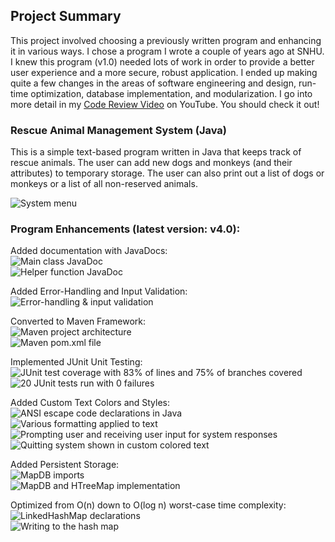 ## Project Summary
This project involved choosing a previously written program and enhancing it in various ways. I chose a program I wrote a couple of years ago at SNHU. I knew this program (v1.0) needed lots of work in order to provide a better user experience and a more secure, robust application. I ended up making quite a few changes in the areas of software engineering and design, run-time optimization, database implementation, and modularization. I go into more detail in my [Code Review Video](https://www.youtube.com/watch?v=heo30ZFu5Eg&ab_channel=alienhead) on YouTube. You should check it out!

### Rescue Animal Management System (Java)
This is a simple text-based program written in Java that keeps track of rescue animals. 
The user can add new dogs and monkeys (and their attributes) to temporary storage. 
The user can also print out a list of dogs or monkeys or a list of all non-reserved animals.<br>

![System menu](images/new11.png)<br>

### Program Enhancements (latest version: v4.0):
Added documentation with JavaDocs:<br>
![Main class JavaDoc](images/new19.png)<br>
![Helper function JavaDoc](images/new20.png)<br>

Added Error-Handling and Input Validation:<br>
![Error-handling & input validation](images/new9.png)<br>

Converted to Maven Framework:<br>
![Maven project architecture](images/new2.png)<br>
![Maven pom.xml file](images/new4.png)<br>

Implemented JUnit Unit Testing:<br>
![JUnit test coverage with 83% of lines and 75% of branches covered](images/new1.png)<br>
![20 JUnit tests run with 0 failures](images/new3.png)<br>

Added Custom Text Colors and Styles:<br>
![ANSI escape code declarations in Java](images/new6.png)<br>
![Various formatting applied to text](images/new10.png)<br>
![Prompting user and receiving user input for system responses](images/new13.png)<br>
![Quitting system shown in custom colored text](images/new14.png)<br>

Added Persistent Storage:<br>
![MapDB imports](images/new18.png)<br>
![MapDB and HTreeMap implementation](images/new7.png)<br>

Optimized from O(n) down to O(log n) worst-case time complexity:<br>
![LinkedHashMap declarations](images/new5.png)<br>
![Writing to the hash map](images/new17.png)<br>
